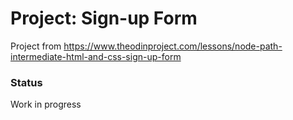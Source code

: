 # Project: Sign-up Form
Project from https://www.theodinproject.com/lessons/node-path-intermediate-html-and-css-sign-up-form
### Status
Work in progress
